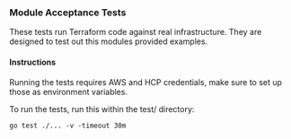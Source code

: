 ### Module Acceptance Tests

These tests run Terraform code against real infrastructure. They are designed to
test out this modules provided examples.

#### Instructions

Running the tests requires AWS and HCP credentials, make sure to set up those as
environment variables.

To run the tests, run this within the test/ directory:
```
go test ./... -v -timeout 30m
```
